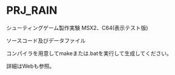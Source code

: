 # PRJ_RAIN
シューティングゲーム製作実験 MSX2、C64(表示テスト版)

ソースコード及びデータファイル

コンパイラを用意してmakeまたは.batを実行して生成してください。

詳細はWebも参照。
